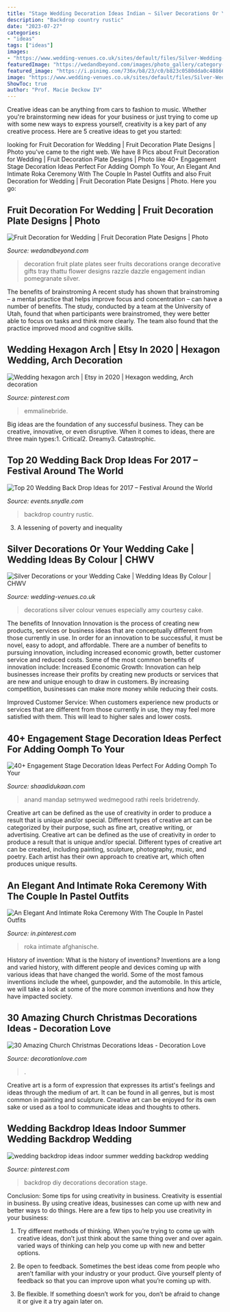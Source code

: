 ```yaml
---
title: "Stage Wedding Decoration Ideas Indian ~ Silver Decorations Or Your Wedding Cake"
description: "Backdrop country rustic"
date: "2023-07-27"
categories:
- "ideas"
tags: ["ideas"]
images:
- "https://www.wedding-venues.co.uk/sites/default/files/Silver-Wedding-Decorations-especiallyamy.jpg"
featuredImage: "https://wedandbeyond.com/images/photo_gallery/category-images/1-17041101jpg.jpg"
featured_image: "https://i.pinimg.com/736x/b8/23/c0/b823c0580dda0c48866a01ec27b5ddd5--stage-backdrops-backdrop-ideas.jpg"
image: "https://www.wedding-venues.co.uk/sites/default/files/Silver-Wedding-Decorations-especiallyamy.jpg"
ShowToc: true
author: "Prof. Macie Deckow IV"
---
```



Creative ideas can be anything from cars to fashion to music. Whether you're brainstorming new ideas for your business or just trying to come up with some new ways to express yourself, creativity is a key part of any creative process. Here are 5 creative ideas to get you started:

	

		
looking for Fruit Decoration for Wedding | Fruit Decoration Plate Designs | Photo you've came to the right web. We have 8 Pics about Fruit Decoration for Wedding | Fruit Decoration Plate Designs | Photo like 40+ Engagement Stage Decoration Ideas Perfect For Adding Oomph To Your, An Elegant And Intimate Roka Ceremony With The Couple In Pastel Outfits and also Fruit Decoration for Wedding | Fruit Decoration Plate Designs | Photo. Here you go:
		
    
## Fruit Decoration For Wedding | Fruit Decoration Plate Designs | Photo

<img loading=lazy src="https://wedandbeyond.com/images/photo_gallery/category-images/1-17041101jpg.jpg" onerror="this.onerror=null;this.src='https://tse2.mm.bing.net/th?id=OIP.Rdoub1kdre8nz4CBQ1BQkgHaJ4&amp;pid=15.1';" alt="Fruit Decoration for Wedding | Fruit Decoration Plate Designs | Photo">

_Source: wedandbeyond.com_

>decoration fruit plate plates seer fruits decorations orange decorative gifts tray thattu flower designs razzle dazzle engagement indian pomegranate silver. 

	

The benefits of brainstroming
A recent study has shown that brainstroming – a mental practice that helps improve focus and concentration – can have a number of benefits. The study, conducted by a team at the University of Utah, found that when participants were brainstromed, they were better able to focus on tasks and think more clearly. The team also found that the practice improved mood and cognitive skills.

    
## Wedding Hexagon Arch | Etsy In 2020 | Hexagon Wedding, Arch Decoration

<img loading=lazy src="https://i.pinimg.com/736x/55/39/fd/5539fd36e00b216ff5903c33ed051af4.jpg" onerror="this.onerror=null;this.src='https://tse3.mm.bing.net/th?id=OIP.0qa1tN4edNmRl3UNkEcyeQHaFo&amp;pid=15.1';" alt="Wedding hexagon arch | Etsy in 2020 | Hexagon wedding, Arch decoration">

_Source: pinterest.com_

>emmalinebride. 

	

Big ideas are the foundation of any successful business. They can be creative, innovative, or even disruptive. When it comes to ideas, there are three main types:1. Critical2. Dreamy3. Catastrophic.

    
## Top 20 Wedding Back Drop Ideas For 2017 – Festival Around The World

<img loading=lazy src="https://events.snydle.com/files/2017/05/rustic-country-wedding-backdrop.jpg" onerror="this.onerror=null;this.src='https://tse4.mm.bing.net/th?id=OIP.Dn4J1oanxrNkVNdUKK43VAHaLH&amp;pid=15.1';" alt="Top 20 Wedding Back Drop Ideas for 2017 – Festival Around the World">

_Source: events.snydle.com_

>backdrop country rustic. 

	

3. A lessening of poverty and inequality 

    
## Silver Decorations Or Your Wedding Cake | Wedding Ideas By Colour | CHWV

<img loading=lazy src="https://www.wedding-venues.co.uk/sites/default/files/Silver-Wedding-Decorations-especiallyamy.jpg" onerror="this.onerror=null;this.src='https://tse2.mm.bing.net/th?id=OIP.fggSb4CrQEpZrsbx4NAPlAHaLI&amp;pid=15.1';" alt="Silver Decorations or your Wedding Cake | Wedding Ideas By Colour | CHWV">

_Source: wedding-venues.co.uk_

>decorations silver colour venues especially amy courtesy cake. 

	

The benefits of Innovation
Innovation is the process of creating new products, services or business ideas that are conceptually different from those currently in use. In order for an innovation to be successful, it must be novel, easy to adopt, and affordable. There are a number of benefits to pursuing innovation, including increased economic growth, better customer service and reduced costs. Some of the most common benefits of innovation include: 
Increased Economic Growth: Innovation can help businesses increase their profits by creating new products or services that are new and unique enough to draw in customers. By increasing competition, businesses can make more money while reducing their costs.

Improved Customer Service: When customers experience new products or services that are different from those currently in use, they may feel more satisfied with them. This will lead to higher sales and lower costs.

    
## 40+ Engagement Stage Decoration Ideas Perfect For Adding Oomph To Your

<img loading=lazy src="https://www.shaadidukaan.com/vogue/wp-content/uploads/2020/03/Whimsical-floral-structure.jpg" onerror="this.onerror=null;this.src='https://tse4.mm.bing.net/th?id=OIP.lW1cbZ71bW59GWUR9DS-SAHaLF&amp;pid=15.1';" alt="40+ Engagement Stage Decoration Ideas Perfect For Adding Oomph To Your">

_Source: shaadidukaan.com_

>anand mandap setmywed wedmegood rathi reels bridetrendy. 

	

Creative art can be defined as the use of creativity in order to produce a result that is unique and/or special. Different types of creative art can be categorized by their purpose, such as fine art, creative writing, or advertising.
Creative art can be defined as the use of creativity in order to produce a result that is unique and/or special. Different types of creative art can be created, including painting, sculpture, photography, music, and poetry. Each artist has their own approach to creative art, which often produces unique results.

    
## An Elegant And Intimate Roka Ceremony With The Couple In Pastel Outfits

<img loading=lazy src="https://i.pinimg.com/736x/34/be/d3/34bed3f6805012d3bd4ecdaca6359907.jpg" onerror="this.onerror=null;this.src='https://tse3.mm.bing.net/th?id=OIP.7mBPB-Rx0yv-FyiAS2HADgHaJ3&amp;pid=15.1';" alt="An Elegant And Intimate Roka Ceremony With The Couple In Pastel Outfits">

_Source: in.pinterest.com_

>roka intimate afghanische. 

	

History of invention: What is the history of inventions?
Inventions are a long and varied history, with different people and devices coming up with various ideas that have changed the world. Some of the most famous inventions include the wheel, gunpowder, and the automobile. In this article, we will take a look at some of the more common inventions and how they have impacted society.

    
## 30 Amazing Church Christmas Decorations Ideas - Decoration Love

<img loading=lazy src="https://www.decorationlove.com/wp-content/uploads/2016/08/Church-Stage-Christmas-Decor.jpg" onerror="this.onerror=null;this.src='https://tse2.mm.bing.net/th?id=OIP.pyPnyZxsozCL2bCl1ObYBAHaJ6&amp;pid=15.1';" alt="30 Amazing Church Christmas Decorations Ideas - Decoration Love">

_Source: decorationlove.com_

>. 

	

Creative art is a form of expression that expresses its artist's feelings and ideas through the medium of art. It can be found in all genres, but is most common in painting and sculpture. Creative art can be enjoyed for its own sake or used as a tool to communicate ideas and thoughts to others.

    
## Wedding Backdrop Ideas Indoor Summer Wedding Backdrop Wedding

<img loading=lazy src="https://i.pinimg.com/736x/b8/23/c0/b823c0580dda0c48866a01ec27b5ddd5--stage-backdrops-backdrop-ideas.jpg" onerror="this.onerror=null;this.src='https://tse3.mm.bing.net/th?id=OIP.u2D_Vvq6uL1Fh8dWVaiCwQHaLO&amp;pid=15.1';" alt="wedding backdrop ideas indoor summer wedding backdrop wedding">

_Source: pinterest.com_

>backdrop diy decorations decoration stage. 

	

Conclusion: Some tips for using creativity in business.
Creativity is essential in business. By using creative ideas, businesses can come up with new and better ways to do things. Here are a few tips to help you use creativity in your business:
1. Try different methods of thinking. When you’re trying to come up with creative ideas, don’t just think about the same thing over and over again. varied ways of thinking can help you come up with new and better options.

2. Be open to feedback. Sometimes the best ideas come from people who aren’t familiar with your industry or your product. Give yourself plenty of feedback so that you can improve upon what you’re coming up with.

3. Be flexible. If something doesn’t work for you, don’t be afraid to change it or give it a try again later on.

